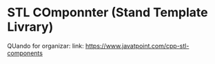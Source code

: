 # STL COmponnter (Stand Template Livrary)

QUando for organizar: link: https://www.javatpoint.com/cpp-stl-components

